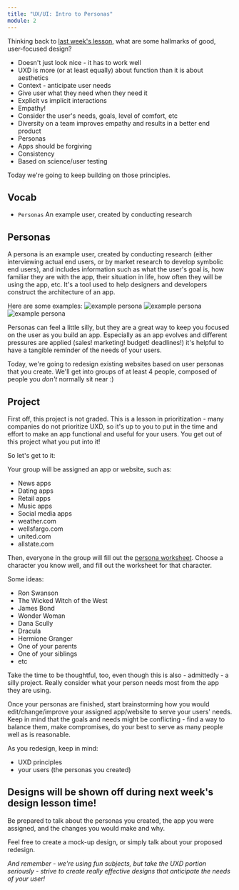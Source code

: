```yaml
---
title: "UX/UI: Intro to Personas"
module: 2
---
```


Thinking back to [last week's lesson](https://docs.google.com/presentation/d/1V2Pn6ejC78e0u9T4e9rP8fDpZ29Vm7G-eLVAxFdMDBU/edit?usp=sharing), what are some hallmarks of good, user-focused design?
- Doesn't just look nice - it has to work well
- UXD is more (or at least equally) about function than it is about aesthetics
- Context - anticipate user needs
- Give user what they need when they need it
- Explicit vs implicit interactions
- Empathy!
- Consider the user's needs, goals, level of comfort, etc
- Diversity on a team improves empathy and results in a better end product
- Personas
- Apps should be forgiving
- Consistency
- Based on science/user testing

Today we're going to keep building on those principles.

## Vocab

- `Personas` An example user, created by conducting research

## Personas
A persona is an example user, created by conducting research (either interviewing actual end users, or by market research to develop symbolic end users), and includes information such as what the user's goal is, how familiar they are with the app, their situation in life, how often they will be using the app, etc. It's a tool used to help designers and developers construct the architecture of an app.

Here are some examples:
![example persona](https://i.imgur.com/3Yo2QcD.png)
![example persona](https://i.imgur.com/ulp4wU3.png)
![example persona](https://i.imgur.com/C2li5ZQ.png)

Personas can feel a little silly, but they are a great way to keep you focused on the user as you build an app. Especially as an app evolves and different pressures are applied (sales! marketing! budget! deadlines!) it's helpful to have a tangible reminder of the needs of your users.

Today, we're going to redesign existing websites based on user personas that you create. We'll get into groups of at least 4 people, composed of people you *don't* normally sit near :)

## Project
First off, this project is not graded. This is a lesson in prioritization - many companies do not prioritize UXD, so it's up to you to put in the time and effort to make an app functional and useful for your users. You get out of this project what you put into it!

So let's get to it:

Your group will be assigned an app or website, such as:
- News apps
- Dating apps
- Retail apps
- Music apps
- Social media apps
- weather.com
- wellsfargo.com
- united.com
- allstate.com

Then, everyone in the group will fill out the [persona worksheet](https://drive.google.com/file/d/0Bx39MTcNBZhKa0t1Nktub2ZfcUU/view). Choose a character you know well, and fill out the worksheet for that character.

Some ideas:
- Ron Swanson
- The Wicked Witch of the West
- James Bond
- Wonder Woman
- Dana Scully
- Dracula
- Hermione Granger
- One of your parents
- One of your siblings
- etc

Take the time to be thoughtful, too, even though this is also - admittedly - a silly project. Really consider what your person needs most from the app they are using.

Once your personas are finished, start brainstorming how you would edit/change/improve your assigned app/website to serve your users' needs. Keep in mind that the goals and needs might be conflicting - find a way to balance them, make compromises, do your best to serve as many people well as is reasonable.

As you redesign, keep in mind:
- UXD principles
- your users (the personas you created)

## Designs will be shown off during next week's design lesson time!
Be prepared to talk about the personas you created, the app you were assigned, and the changes you would make and why.

Feel free to create a mock-up design, or simply talk about your proposed redesign.

*And remember - we're using fun subjects, but take the UXD portion seriously - strive to create really effective designs that anticipate the needs of your user!*

